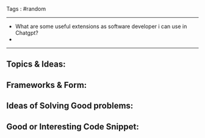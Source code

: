 
Tags : #random
___

- What are some useful extensions as software developer i can use in Chatgpt?
- 


--- 

## Topics & Ideas:

## Frameworks & Form:
## Ideas of Solving Good problems:
## Good or Interesting Code Snippet:


